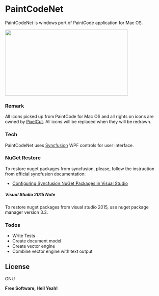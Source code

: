 # PaintCodeNet

PaintCodeNet is windows port of PaintCode application for Mac OS.

<a href="url"><img src="http://i.imgur.com/5T6engZ.png" height="215" width="400" ></a>

### Remark
All icons picked up from PaintCode for Mac OS and all rights on icons are owned by [PixelCut](http://www.paintcodeapp.com/). 
All icons will be replaced when they will be redrawn.

### Tech

PaintCodeNet uses [Syncfusion](https://www.syncfusion.com/) WPF controls for user interface.

### NuGet Restore

To restore nuget packages from syncfusion, please, follow the instruction from official syncfusion documentation: 

* [Configuring Syncfusion NuGet Packages in Visual Studio](http://help.syncfusion.com/wpf/installation-and-deployment)

##### Visual Studio 2015 Note

To restore nuget packages from visual studio 2015, use nuget package manager version 3.3.

### Todos

 - Write Tests
 - Create document model
 - Create vector engine
 - Combine vector engine with text output

License
----

GNU


**Free Software, Hell Yeah!**
